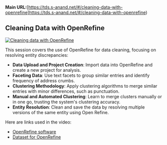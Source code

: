 **Main URL:**[https://tds.s-anand.net/#/cleaning-data-with-openrefine]https://tds.s-anand.net/#/cleaning-data-with-openrefine)
## Cleaning Data with OpenRefine

[![Cleaning data with OpenRefine](https://i.ytimg.com/vi_webp/zxEtfHseE84/sddefault.webp)](https://youtu.be/zxEtfHseE84)

This session covers the use of OpenRefine for data cleaning, focusing on resolving entity discrepancies:

- **Data Upload and Project Creation**: Import data into OpenRefine and create a new project for analysis.
- **Faceting Data**: Use text facets to group similar entries and identify frequency of address crumbs.
- **Clustering Methodology**: Apply clustering algorithms to merge similar entries with minor differences, such as punctuation.
- **Manual and Automated Clustering**: Learn to merge clusters manually or in one go, trusting the system's clustering accuracy.
- **Entity Resolution**: Clean and save the data by resolving multiple versions of the same entity using Open Refine.

Here are links used in the video:

- [OpenRefine software](https://openrefine.org)
- [Dataset for OpenRefine](https://drive.google.com/file/d/1ccu0Xxk8UJUa2Dz4lihmvzhLjvPy42Ai/view)
